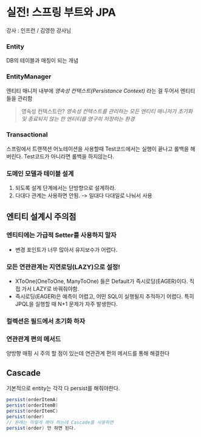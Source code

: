 # 실전! 스프링 부트와 JPA
강사 : 인프런 / 김영한 강사님

### Entity
DB의 테이블과 매칭이 되는 개념

### EntityManager
엔티티 매니저 내부에 *영속성 컨텍스트(Persistance Context)* 라는 걸 두어서 엔티티들을 관리함

> 영속성 컨텍스트란?
*영속성 컨텍스트를 관리하는 모든 엔티티 매니저가 초기화 및 종료되지 않는 한 엔티티를 영구히 저장하는 환경*

### Transactional
스프링에서 트랜잭션 어노테이션을 사용할때 Test코드에서는 실행이 끝나고 롤백을 해버린다. Test코드가 아니라면 롤백을 하지않는다.

### 도메인 모델과 테이블 설계
1. 되도록 설계 단계에서는 단방향으로 설계하라.
2. 다대다 관계는 사용하면 안됨. -> 일대다 다대일로 나눠서 사용

## 엔티티 설계시 주의점
### 엔티티에는 가급적 Setter를 사용하지 말자
- 변경 포인트가 너무 많아서 유지보수가 어렵다.
### 모든 연관관계는 지연로딩(LAZY)으로 설정!
- XToOne(OneToOne, ManyToOne) 들은 Default가 즉시로딩(EAGER)이다. 직접 가서 LAZY로 바꿔줘야함.
- 즉시로딩(EAGER)은 예측이 어렵고, 어떤 SQL이 실행될지 추적하기 어렵다. 특히 JPQL을 실행할 때 N+1 문제가 자주 발생한다.
### 컬렉션은 필드에서 초기화 하자

### 연관관계 편의 메서드
양방향 매핑 시 주의 할 점이 있는데 연관관계 편의 메서드를 통해 해결한다

## Cascade
기본적으로 entity는 각각 다 persist를 해줘야한다.
```java
persist(orderItemA)
persist(orderItemB)
persist(orderItemC)
persist(order)
// 원래는 이렇게 해야 하는데 Cascade를 사용하면
persist(order) 만 하면 된다.
```
